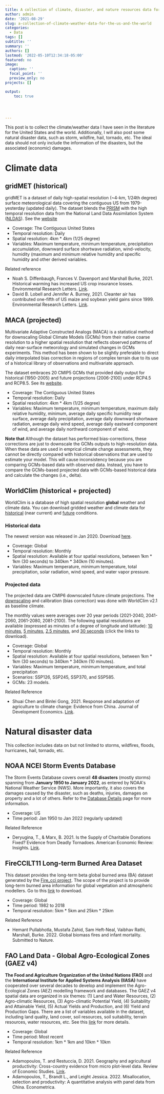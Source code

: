 ```yaml
---
title: A collection of climate, disaster, and nature resources data for the US and the world
author: admin
date: '2021-08-29'
slug: a-collection-of-climate-weather-data-for-the-us-and-the-world
categories:
  - Data
tags: []
subtitle: ''
summary: ''
authors: []
lastmod: '2022-05-10T12:34:18-05:00'
featured: no
image:
  caption: ''
  focal_point: ''
  preview_only: no
projects: []

output:
    toc: true




---
```


This post is to collect the climate/weather data I have seen in the literature for the United States and the world. Additionally, I will also post some natural disaster data, such as storm, wildfire, hail, tornado, etc. The ideal data should not only include the information of the disasters, but the associated (economic) damages. 

# Climate data

## gridMET (historical)

gridMET is a dataset of daily high-spatial resolution (~4-km, 1/24th degree) surface meteorological data covering the contiguous US from 1979-yesterday (updated daily). The dataset blends the [PRISM](https://prism.oregonstate.edu/) with the high temporal resolution data from the National Land Data Assimilation System ([NLDAS](https://ldas.gsfc.nasa.gov/)). See the [website](http://www.climatologylab.org/gridmet.html)

- Coverage: The Contiguous United States
- Temporal resolution: Daily
- Spatial resolution: 4km * 4km (1/25 degree)
- Variables: Maximum temperature, minimum temperature, precipitation accumulation, downward surface shortwave radiation, wind-velocity, humidity (maximum and minimum relative humidity and specific humidity and other derived variables.

Related reference

- Noah S. Diffenbaugh, Frances V. Davenport and Marshall Burke, 2021. Historical warming has increased US crop insurance losses. Environmental Research Letters. [Link](https://iopscience.iop.org/article/10.1088/1748-9326/ac1223/pdf). 
- David B. Lobell and Jennifer A. Burney, 2021. Cleanter air has contributed one-fifth of US maize and soybean yield gains since 1999. Environmental Research Letters. [Link](https://iopscience.iop.org/article/10.1088/1748-9326/ac0fa4/pdf).

## MACA (projected)

Multivariate Adaptive Constructed Analogs (MACA) is a statistical method for downscaling Global Climate Models (GCMs) from their native coarse resolution to a higher spatial resolution that reflects observed patterns of daily near-surface meteorology and simulated changes in GCMs experiments. This method has been shown to be slightly preferable to direct daily interpolated bias correction in regions of complex terrain due to its use of a historical library of observations and multivariate approach. 

The dataset embraces 20 CMIP5 GCMs that provided daily output for historical (1950-2005) and future projections (2006-2100) under RCP4.5 and RCP8.5. See its [website](https://climate.northwestknowledge.net/MACA/index.php).

- Coverage: The Contiguous United States
- Temporal resolution: Daily
- Spatial resolution: 4km * 4km (1/25 degree)
- Variables: Maximum temperature, minimum temperature, maximum daily relative humidity, minimum, average daily specific humidity near surface, average daily precipitation, average daily downward shortwave radiation, average daily wind speed, average daily eastward component of wind, and average daily northward component of wind. 

**Note that** Although the dataset has performed bias-corrections, these corrections are just to downscale the GCMs outputs to high-resolution data. When these data are used in emprical climate change assessments, they cannot be directly compared with historical observations that are used to estimate your model. This will cause inconsistency because you are comparing GCMs-based data with observed data. Instead, you have to compare the GCMs-based projected data with GCMs-based historical data and calculate the changes (i.e., delta). 

## WorldClim (historical + projected)

WorldClim is a database of high spatial resolution **global** weather and climate data. You can download gridded weather and climate data for [historical](https://www.worldclim.org/data/worldclim21.html) (near current) and [future](https://www.worldclim.org/data/cmip6/cmip6climate.html) conditions.

### Historical data

The newest version was released in Jan 2020. Download [here](https://www.worldclim.org/data/worldclim21.html).

- Coverage: Global
- Temporal resolution: Monthly
- Spatial resolution: Available at four spatial resolutions, between 1km * 1km (30 seconds) to 340km * 340km (10 minutes). 
- Variables: Maximum temperature, minimum temperature, total precipitation, solar radiation, wind speed, and water vapor pressure.

### Projected data

The projected data are CMIP6 downscaled future climate projections. The [downscaling](https://www.worldclim.org/data/downscaling.html) and calibration (bias correction) was done with WorldClim v2.1 as baseline climate.

The monthly values were averages over 20 year periods (2021-2040, 2041-2060, 2061-2080, 2081-2100). The following spatial resolutions are available (expressed as minutes of a degree of longitude and latitude): [10 minutes](https://www.worldclim.org/data/cmip6/cmip6_clim10m.html), [5 minutes](https://www.worldclim.org/data/cmip6/cmip6_clim5m.html), [2.5 minutes](https://www.worldclim.org/data/cmip6/cmip6_clim2.5m.html), and [30 seconds](https://www.worldclim.org/data/cmip6/cmip6_clim30s.html) (click the links to download).

- Coverage: Global
- Temporal resolution: Monthly
- Spatial resolution: Available at four spatial resolutions, between 1km * 1km (30 seconds) to 340km * 340km (10 minutes). 
- Variables: Maximum temperature, minimum temperature, and total precipitation
- Scenarios: SSP126, SSP245, SSP370, and SSP585.
- GCMs: 23 models.

Related Reference

- Shuai Chen and Binlei Gong, 2021. Response and adaptation of agriculture to climate change: Evidence from China. Journal of Development Economics. [Link](https://www.sciencedirect.com/science/article/pii/S0304387820301322). 



# Natural disaster data

This collection includes data on but not limited to storms, wildfires, floods, hurricanes, hail, tornado, etc.

## NOAA NCEI Storm Events Database

The Storm Events Database covers overall **48 disasters** (mostly storms) spanning from **January 1950 to January 2022**, as entered by NOAA's National Weather Service (NWS). More importantly, it also covers the damages caused by the disaster, such as deaths, injuries, damages on property and a lot of others. Refer to the [Database Details](https://www.ncdc.noaa.gov/stormevents/) page for more information. 

- Coverage: US
- Time period: Jan 1950 to Jan 2022 (regularly updated)

Related Reference

- Deryugina, T., & Marx, B. 2021. Is the Supply of Charitable Donations Fixed? Evidence from Deadly Tornadoes. American Economic Review: Insights. [Link](https://www.aeaweb.org/articles?id=10.1257/aeri.20200230). 

## FireCCILT11 Long-term Burned Area Dataset

This dataset provides the long-term beta global burned area (BA) dataset generated by the [Fire_cci project](https://climate.esa.int/en/projects/fire/). The scope of the project is to provide long-term burned area information for global vegetation and atmospheric modellers. Go to this [link](https://geogra.uah.es/fire_cci/fireccilt11.php) to download.

- Coverage: Global
- Time period: 1982 to 2018
- Temporal resolution: 5km * 5km and 25km * 25km

Related Reference

- Hemant Pullabhotla, Mustafa Zahid, Sam Heft-Neal, Vaibhav Rathi, Marshall, Burke. 2022. Global biomass fires and infant mortality. Submitted to Nature.

## FAO Land Data - Global Agro-Ecological Zones (GAEZ v4)

**The Food and Agriculture Organization of the United Nations (FAO)** and the **International Institute for Applied Systems Analysis (IIASA)** have cooperated over several decades to develop and implement the Agro-Ecological Zones (AEZ) modelling framework and databases. The GAEZ v4 spatial data are organized in six themes: (1) Land and Water Resources, (2) Agro-climatic Resources, (3) Agro-climatic Potential Yield, (4) Suitability and Attainable Yield, (5) Actual Yields and Production, and (6) Yield and Production Gaps. There are a list of variables available in the dataset, including land quality, land cover, soil resources, soil suitability, terrain resources, water resources, etc. See this [link](https://gaez.fao.org/) for more details. 

- Coverage: Global
- Time period: Most recent
- Temporal resolution: 1km * 1km and 10km * 10km

Related Reference

- Adamopoulos, T. and Restuccia, D. 2021. Geography and agricultural productivity: Cross-country evidence from micro plot-level data. Review of Economic Studies. [Link](https://academic.oup.com/restud/advance-article-abstract/doi/10.1093/restud/rdab059/6374503?redirectedFrom=fulltext).
- Adamopoulos, T., Brandt L., and Leight Jessica. 2022. Misallocation, selection and productivity: A quantitative analysis with panel data from China. Econometrica.  

